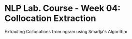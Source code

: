 # NLP Lab. Course - Week 04: Collocation Extraction

Extracting Collocations from ngram using Smadja's Algorithm